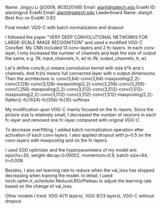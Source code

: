 Name: Jingyu Li (jli3006, 903520148)
Email: alanli@gatech.edu
EvalAI ID: alanjingyuli
EvalAI Email: alanli@gatech.edu
Leaderboard Name: alanjyli
Best Acc on EvalAI: 0.83

Final model: VGG-C with batch normalization and dropout

I followed the paper "VERY DEEP CONVOLUTIONAL NETWORKS FOR LARGE-SCALE IMAGE RECOGNITION" and used a modified VGG-C ConvNet. My CNN included 13 conv-layers and 2 fc-layers. In each conv-layer, I only increased the number of channels and kept the size of output the same, e.g. (N, input_channels, h, w) to (N, output_channels, h, w).

Let's define conv(k,c) means convolution kernel with size k*k and c channels. And fc(n) means full connected layer with n output dimensions. Then the architecture is:
conv(3,64)-conv(3,64)-maxpooling(2,2)-conv(3,128)-conv(3,128)-maxpooling(2,2)-conv(3,256)-conv(3,256)-conv(1,256)-maxpooling(2,2)-conv(3,512)-conv(3,512)-conv(1,512)-maxpooling(2,2)-conv(3,512)-conv(3,512)-conv(1,512)-maxpooling(2,2)-flatten()-fc(1024)-fc(256)-fc(10)-softmax

My modification upon VGG-C mainly focused on the fc-layers. Since the picture size is relatively small, I decreased the number of neurons in each fc-layer and removed one fc-layer compared with original VGG-C.

To decrease overfitting, I added batch normalization operation after activation of each conv-layers. I also applied dropout with p=0.5 on the conv-layers with maxpooling and on the fc-layers.

I used SGD optimizer and the hyperparameters of my model are: epochs=30, weight-decay=0.00002, momentum=0.9, batch-size=64, lr=0.008.

Besides, I also set learning rate to reduce when the val_loss has stopped decreasing when training the model. In detail, I used torch.optim.lr_scheduler.ReduceLROnPlateau to adjust the learning rate based on the change of val_loss.

Other models I tried: VGG-A(11 layers), VGG-B(13 layers), VGG-C without dropout
